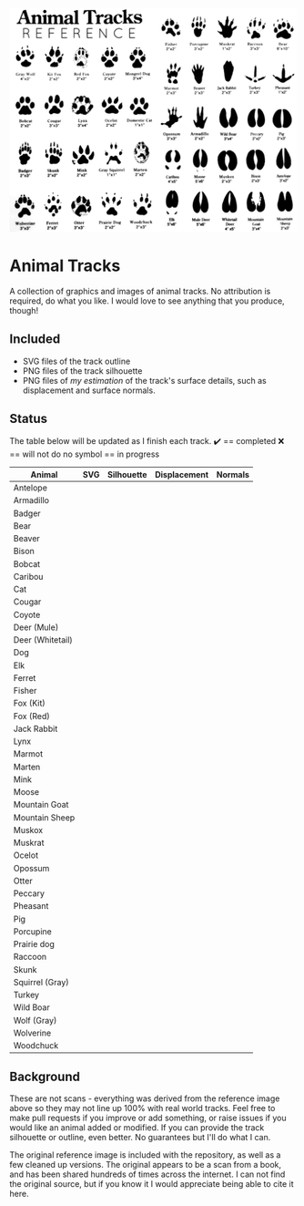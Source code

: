 
![](tracks_transparency.png)

# Animal Tracks
A collection of graphics and images of animal tracks.  No attribution is required, do what you like.  I would love to see anything that you produce, though!

## Included
- SVG files of the track outline
- PNG files of the track silhouette
- PNG files of *my estimation* of the track's surface details, such as displacement and surface normals.  

## Status
The table below will be updated as I finish each track.
:heavy_check_mark: == completed
:x: == will not do
no symbol == in progress

|Animal          |SVG|Silhouette|Displacement|Normals|
|----------------|---|----------|------------|-------|
|Antelope        |   |          |            |       |
|Armadillo       |   |          |            |       |
|Badger          |   |          |            |       |
|Bear            |   |          |            |       |
|Beaver          |   |          |            |       |
|Bison           |   |          |            |       |
|Bobcat          |   |          |            |       |
|Caribou         |   |          |            |       |
|Cat             |   |          |            |       |
|Cougar          |   |          |            |       |
|Coyote          |   |          |            |       |
|Deer (Mule)     |   |          |            |       |
|Deer (Whitetail)|   |          |            |       |
|Dog             |   |          |            |       |
|Elk             |   |          |            |       |
|Ferret          |   |          |            |       |
|Fisher          |   |          |            |       |
|Fox (Kit)       |   |          |            |       |
|Fox (Red)       |   |          |            |       |
|Jack Rabbit     |   |          |            |       |
|Lynx            |   |          |            |       |
|Marmot          |   |          |            |       |
|Marten          |   |          |            |       |
|Mink            |   |          |            |       |
|Moose           |   |          |            |       |
|Mountain Goat   |   |          |            |       |
|Mountain Sheep  |   |          |            |       |
|Muskox          |   |          |            |       |
|Muskrat         |   |          |            |       |
|Ocelot          |   |          |            |       |
|Opossum         |   |          |            |       |
|Otter           |   |          |            |       |
|Peccary         |   |          |            |       |
|Pheasant        |   |          |            |       |
|Pig             |   |          |            |       |
|Porcupine       |   |          |            |       |
|Prairie dog     |   |          |            |       |
|Raccoon         |   |          |            |       |
|Skunk           |   |          |            |       |
|Squirrel (Gray) |   |          |            |       |
|Turkey          |   |          |            |       |
|Wild Boar       |   |          |            |       |
|Wolf (Gray)     |   |          |            |       |
|Wolverine       |   |          |            |       |
|Woodchuck       |   |          |            |       |

## Background
These are not scans - everything was derived from the reference image above so they may not line up 100% with real world tracks.  Feel free to make pull requests if you improve or add something, or raise issues if you would like an animal added or modified.  If you can provide the track silhouette or outline, even better.  No guarantees but I'll do what I can.

The original reference image is included with the repository, as well as a few cleaned up versions.  The original appears to be a scan from a book, and has been shared hundreds of times across the internet.  I can not find the original source, but if you know it I would appreciate being able to cite it here.